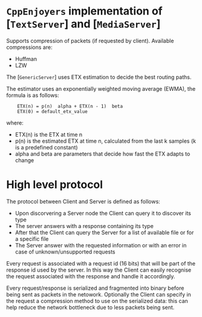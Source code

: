 # `CppEnjoyers` implementation of [`TextServer`] and [`MediaServer`]

 Supports compression of packets (if requested by client).
 Available compressions are:
 - Huffman
 - LZW

 The [`GenericServer`] uses ETX estimation to decide the best routing paths.

 The estimator uses an exponentially weighted moving average (EWMA),
 the formula is as follows:
 ``` text
     ETX(n) = p(n)  alpha + ETX(n - 1)  beta
     ETX(0) = default_etx_value
 ```
 where:
 - ETX(n) is the ETX at time n
 - p(n) is the estimated ETX at time n, calculated from the last k samples (k is a predefined constant)
 - alpha and beta are parameters that decide how fast the ETX adapts to change

 # High level protocol

 The protocol between Client and Server is defined as follows:
 - Upon discorvering a Server node the Client can query it to discover its type
 - The server answers with a response containing its type
 - After that the Client can query the Server for a list of available file or for a specific file
 - The Server answer with the requested information or with an error in case of unknown/unsupported requests

 Every request is associated with a request id (16 bits) that will be part of the response id used by the server.
 In this way the Client can easily recognise the request associated with the response and handle it accordingly.

 Every request/response is serialized and fragmented into binary before being sent as packets in the netowork.
 Optionally the Client can specify in the request a compression method to use on the serialized data: this
 can help reduce the network bottleneck due to less packets being sent.
